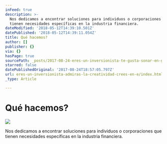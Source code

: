 ```yaml
---
inFeed: true
description: >-
  Nos dedicamos a encontrar soluciones para individuos o corporaciones que
  tienen necesidades específicas en la industria financiera.
dateModified: '2018-05-12T14:39:10.501Z'
datePublished: '2018-05-12T14:39:11.054Z'
title: Qué hacemos?
author: []
publisher: {}
via: {}
hasPage: true
sourcePath: _posts/2017-08-24-eres-un-inversionista-te-gusta-sonar-en-grande-crees-e.md
starred: false
datePublishedOriginal: '2017-08-24T18:57:05.797Z'
url: eres-un-inversionista-admiras-la-creatividad-crees-en-e/index.html
_type: Article

---
```

# Qué hacemos?
![](https://the-grid-user-content.s3-us-west-2.amazonaws.com/268e0ed4-8aef-4c09-b62a-b8e583ef0c2b.jpg)

Nos dedicamos a encontrar soluciones para individuos o corporaciones que tienen necesidades específicas en la industria financiera.